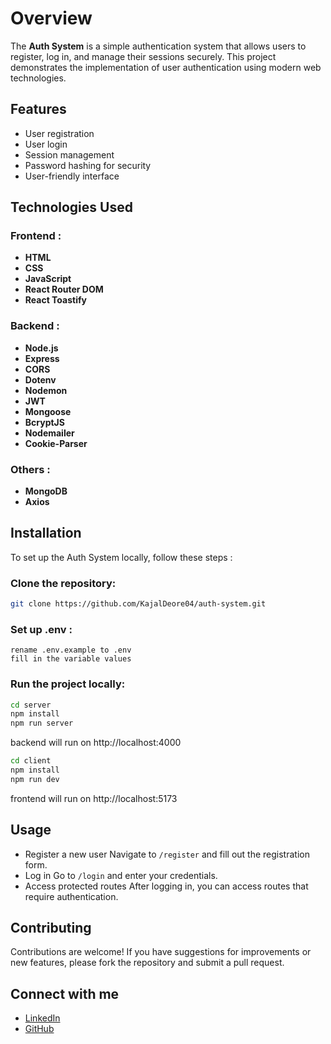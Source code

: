 # Overview

The **Auth System** is a simple authentication system that allows users to register, log in, and manage their sessions securely. This project demonstrates the implementation of user authentication using modern web technologies.

## Features

- User registration  
- User login  
- Session management  
- Password hashing for security  
- User-friendly interface  

## Technologies Used

### **Frontend :**
- **HTML**  
- **CSS**  
- **JavaScript**  
- **React Router DOM**  
- **React Toastify** 

### **Backend :**
- **Node.js**  
- **Express**  
- **CORS**   
- **Dotenv**   
- **Nodemon**
- **JWT**  
- **Mongoose** 
- **BcryptJS**  
- **Nodemailer**  
- **Cookie-Parser**

### **Others :**
- **MongoDB**   
- **Axios**


## Installation

To set up the Auth System locally, follow these steps :
### Clone the repository:
```bash
git clone https://github.com/KajalDeore04/auth-system.git 
```
### Set up .env :
```
rename .env.example to .env
fill in the variable values
```
### Run the project locally:
```bash
cd server
npm install
npm run server
```
backend will run on http://localhost:4000

```bash
cd client
npm install
npm run dev
```
frontend will run on http://localhost:5173

## Usage
- Register a new user  Navigate to ```/register``` and fill out the registration form.
- Log in  Go to ```/login``` and enter your credentials.
- Access protected routes  After logging in, you can access routes that require authentication.

## Contributing
Contributions are welcome! If you have suggestions for improvements or new features, please fork the repository and submit a pull request.

## Connect with me
- [LinkedIn](https://www.linkedin.com/in/kajal-deore/)
- [GitHub](https://github.com/KajalDeore04)
